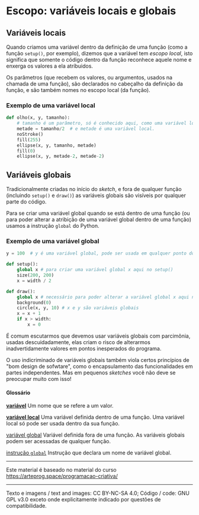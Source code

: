 # Escopo: variáveis locais e globais

## Variáveis locais

Quando criamos uma variável dentro da definição de uma função (como a função `setup()`, por exemplo), dizemos que a variável tem *escopo local*, isto significa que somente o código dentro da função reconhece aquele nome e enxerga os valores a ela atríbuidos.

Os parâmetros (que recebem os valores, ou argumentos, usados na chamada de uma função), são declarados no cabeçalho da definição da função, e são também nomes no escopo local (da função).

### Exemplo de uma variável local

```python
def olho(x, y, tamanho):
    # tamanho é um parâmetro, só é conhecido aqui, como uma variável local.
    metade = tamanho/2  # e metade é uma variável local.
    noStroke()
    fill(255)
    ellipse(x, y, tamanho, metade)
    fill(0)
    ellipse(x, y, metade-2, metade-2)
```

## Variáveis globais

Tradicionalmente criadas no início do *sketch*, e fora de qualquer função (incluindo `setup()` e `draw()`) as variáveis globais são visíveis por qualquer parte do código.

Para se criar uma variável global quando se está dentro de uma função (ou para poder alterar a atribição de uma variável global dentro de uma função) usamos a instrução `global` do Python.

### Exemplo de uma variável global

```Python
y = 100  # y é uma variável global, pode ser usada em qualquer ponto do programa.

def setup():
    global x # para criar uma variável global x aqui no setup()
    size(200, 200)
    x = width / 2

def draw():
    global x # necessário para poder alterar a variável global x aqui no draw()
    background(0)
    circle(x, y, 10) # x e y são variáveis globais
    x = x + 1
    if x > width:
        x = 0
```

É comum escutarmos que devemos usar variáveis globais com parcimônia, usadas descuidadamente, elas criam o risco de alterarmos  inadvertidamente valores em pontos inesperados do programa.

O uso indicriminado de variáveis globais também viola certos princípios de "bom design de sofwtare", como o encapsulamento das funcionalidades em partes independentes. Mas em pequenos *sketches* você não deve se preocupar muito com isso!

#### Glossário

[**variável**](https://penseallen.github.io/PensePython2e/02-vars-expr-instr.html#termo:variável) Um nome que se refere a um valor.

[**variável local**](https://penseallen.github.io/PensePython2e/03-funcoes.html#termo:variável%20local) Uma variável definida dentro de uma função. Uma variável local só pode ser usada dentro da sua função.

[variável global](https://penseallen.github.io/PensePython2e/11-dicionarios.html#termo:variável%20global) Variável definida fora de uma função. As variáveis globais podem ser acessadas de qualquer função.

[instrução `global`](https://penseallen.github.io/PensePython2e/11-dicionarios.html#termo:instrução%20global) Instrução que declara um nome de variável global.

---
Este material é baseado no material do curso https://arteprog.space/programacao-criativa/

---
Texto e imagens / text and images: CC BY-NC-SA 4.0; Código / code: GNU GPL v3.0 exceto onde explicitamente indicado por questões de compatibilidade.
